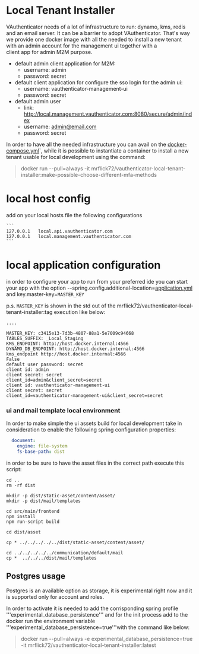 # Local Tenant Installer

VAuthenticator needs of a lot of infrastructure to run: dynamo, kms, redis and an email server. It can be a barrier to adopt VAuthenticator.
That's way we provide one docker image with all the needed to install a new tenant with an admin account for the management ui together with a  
client app for admin M2M purpose.

- default admin client application for M2M:
    - username: admin
    - password: secret
- default client application for configure the sso login for the admin ui:
    - username: vauthenticator-management-ui
    - password: secret
- default admin user
    - link: http://local.management.vauthenticator.com:8080/secure/admin/index
    - username: admin@email.com
    - password: secret

In order to have all the needed infrastructure you can avail on the [docker-compose.yml](..%2Fdocker-compose.yml)`, while
it is possible to instantiate a container to install a new tenant usable for local development using the command: 

> docker run --pull=always -it mrflick72/vauthenticator-local-tenant-installer:make-possible-choose-different-mfa-methods


# local host config

add on your local hosts file the following configurations

    ```
    127.0.0.1   local.api.vauthenticator.com
    127.0.0.1   local.management.vauthenticator.com
    ```
# local application configuration

in order to configure your app to run from your preferred ide you can start your app with the option --spring.config.additional-location=[application.yml](..%2Fapplication.yml) 
and key.master-key=`MASTER_KEY`

p.s. `MASTER_KEY` is shown in the std out of the mrflick72/vauthenticator-local-tenant-installer:tag execution like below:

```shell
....

MASTER_KEY: c3415e13-7d3b-4807-88a1-5e7009c94668
TABLES_SUFFIX: _Local_Staging
KMS_ENDPOINT: http://host.docker.internal:4566
DYNAMO_DB_ENDPOINT: http://host.docker.internal:4566
kms_endpoint http://host.docker.internal:4566
False
default user password: secret
client id: admin
client secret: secret
client_id=admin&client_secret=secret
client id: vauthenticator-management-ui
client secret: secret
client_id=vauthenticator-management-ui&client_secret=secret

```
### ui and mail template local environment
In order to make simple the ui assets build for local development take in consideration to enable the following spring configuration properties:

```yaml
  document:
    engine: file-system
    fs-base-path: dist
```

in order to be sure to have the asset files in the correct path execute this script:

```shell
cd ..
rm -rf dist

mkdir -p dist/static-asset/content/asset/
mkdir -p dist/mail/templates

cd src/main/frontend
npm install
npm run-script build

cd dist/asset

cp * ../../../../../dist/static-asset/content/asset/

cd ../../../../../communication/default/mail 
cp *  ../../../dist/mail/templates
```

## Postgres usage

Postgres is an available option as storage, it is experimental right now and it is supported only for account and roles.

In order to activate it is needed to add the corrisponding spring profile '''experimental_database_persistence''' and 
for the init process add to the docker run the environment variable '''experimental_database_persistence=true'''with the command like below:

> docker run --pull=always -e experimental_database_persistence=true -it mrflick72/vauthenticator-local-tenant-installer:latest